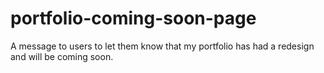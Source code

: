 # portfolio-coming-soon-page
 A message to users to let them know that my portfolio has had a redesign and will be coming soon.
